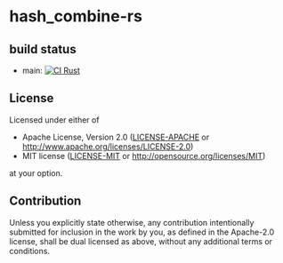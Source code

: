 # hash_combine-rs

## build status

- main: [![CI Rust](https://github.com/hanepjiv/hash_combine-rs/actions/workflows/ci-rust.yml/badge.svg)](https://github.com/hanepjiv/hash_combine-rs/actions/workflows/ci-rust.yml)

## License

Licensed under either of

 * Apache License, Version 2.0
   ([LICENSE-APACHE](LICENSE-APACHE) or http://www.apache.org/licenses/LICENSE-2.0)
 * MIT license
   ([LICENSE-MIT](LICENSE-MIT) or http://opensource.org/licenses/MIT)

at your option.

## Contribution

Unless you explicitly state otherwise, any contribution intentionally submitted
for inclusion in the work by you, as defined in the Apache-2.0 license, shall be
dual licensed as above, without any additional terms or conditions.
